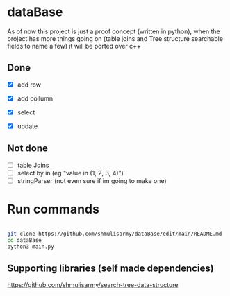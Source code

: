 # dataBase


As of now this project is just a proof concept (written in python), when the project has more things going on (table joins and Tree structure searchable fields to name a few) it will be ported over c++



## Done
- [x] add row
- [x] add collumn
- [x] select
- [x] update


## Not done
- [ ] table Joins
- [ ] select by in (eg "value in (1, 2, 3, 4)")
- [ ] stringParser (not even sure if im going to make one)

# Run commands
```bash

git clone https://github.com/shmulisarmy/dataBase/edit/main/README.md
cd dataBase
python3 main.py

```


## Supporting libraries (self made dependencies)
https://github.com/shmulisarmy/search-tree-data-structure
